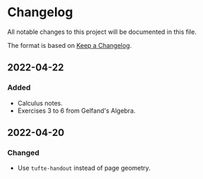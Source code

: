 # Changelog

All notable changes to this project will be documented in this file.

The format is based on [Keep a Changelog](https://keepachangelog.com/en/1.0.0/).

## 2022-04-22

### Added

- Calculus notes.
- Exercises 3 to 6 from Gelfand's Algebra.

## 2022-04-20

### Changed

- Use `tufte-handout` instead of page geometry.
